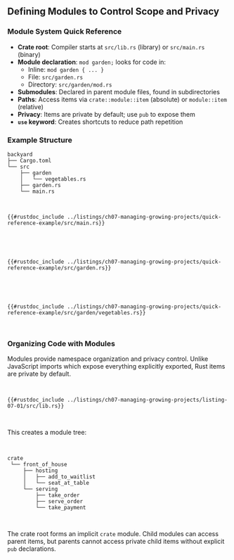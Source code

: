 ## Defining Modules to Control Scope and Privacy

### Module System Quick Reference

- **Crate root**: Compiler starts at `src/lib.rs` (library) or `src/main.rs` (binary)
- **Module declaration**: `mod garden;` looks for code in:
  - Inline: `mod garden { ... }`
  - File: `src/garden.rs`
  - Directory: `src/garden/mod.rs`
- **Submodules**: Declared in parent module files, found in subdirectories
- **Paths**: Access items via `crate::module::item` (absolute) or `module::item` (relative)
- **Privacy**: Items are private by default; use `pub` to expose them
- **`use` keyword**: Creates shortcuts to reduce path repetition

### Example Structure

```text
backyard
├── Cargo.toml
└── src
    ├── garden
    │   └── vegetables.rs
    ├── garden.rs
    └── main.rs
```

<Listing file-name="src/main.rs">

```rust,noplayground,ignore
{{#rustdoc_include ../listings/ch07-managing-growing-projects/quick-reference-example/src/main.rs}}
```

</Listing>

<Listing file-name="src/garden.rs">

```rust,noplayground,ignore
{{#rustdoc_include ../listings/ch07-managing-growing-projects/quick-reference-example/src/garden.rs}}
```

</Listing>

<Listing file-name="src/garden/vegetables.rs">

```rust,noplayground,ignore
{{#rustdoc_include ../listings/ch07-managing-growing-projects/quick-reference-example/src/garden/vegetables.rs}}
```

</Listing>

### Organizing Code with Modules

Modules provide namespace organization and privacy control. Unlike JavaScript imports which expose everything explicitly exported, Rust items are private by default.

<Listing number="7-1" file-name="src/lib.rs" caption="A `front_of_house` module containing other modules that then contain functions">

```rust,noplayground
{{#rustdoc_include ../listings/ch07-managing-growing-projects/listing-07-01/src/lib.rs}}
```

</Listing>

This creates a module tree:

<Listing number="7-2" caption="The module tree for the code in Listing 7-1">

```text
crate
 └── front_of_house
     ├── hosting
     │   ├── add_to_waitlist
     │   └── seat_at_table
     └── serving
         ├── take_order
         ├── serve_order
         └── take_payment
```

</Listing>

The crate root forms an implicit `crate` module. Child modules can access parent items, but parents cannot access private child items without explicit `pub` declarations.
